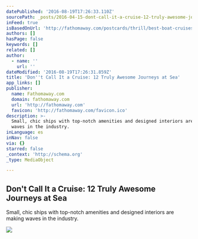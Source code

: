 ```yaml
---
datePublished: '2016-08-19T17:26:33.110Z'
sourcePath: _posts/2016-04-15-dont-call-it-a-cruise-12-truly-awesome-journeys-at-sea.md
inFeed: true
isBasedOnUrl: 'http://fathomaway.com/postcards/thrill/best-boat-cruises/'
authors: []
hasPage: false
keywords: []
related: []
author:
  - name: ''
    url: ''
dateModified: '2016-08-19T17:26:31.859Z'
title: 'Don''t Call It a Cruise: 12 Truly Awesome Journeys at Sea'
app_links: []
publisher:
  name: Fathomaway.com
  domain: fathomaway.com
  url: 'http://fathomaway.com'
  favicon: 'http://fathomaway.com/favicon.ico'
description: >-
  Small, chic ships with top-notch amenities and designed interiors are making
  waves in the industry.
inLanguage: es
inNav: false
via: {}
starred: false
_context: 'http://schema.org'
_type: MediaObject

---
```

<article style=""><h1>Don't Call It a Cruise: 12 Truly Awesome Journeys at Sea</h1><p>Small, chic ships with top-notch amenities and designed interiors are making waves in the industry.</p><img src="https://s3-us-west-2.amazonaws.com/the-grid-img/p/a5e4d6016bbfeda6c1d2a950237cd0885c663559.jpg" /></article>